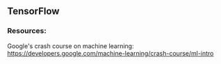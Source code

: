## TensorFlow

### Resources:
Google's crash course on machine learning: https://developers.google.com/machine-learning/crash-course/ml-intro 
